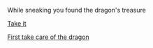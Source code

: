 While sneaking you found the dragon's treasure

[Take it](1.md)

[First take care of the dragon](2-1C.md)
